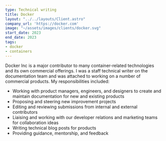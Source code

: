 ```yaml
---
type: Technical writing
title: Docker
layout: "../../layouts/Client.astro"
company_url: 'https://docker.com'
image: "~/assets/images/clients/docker.svg"
start_date: 2023
end_date: 2023
tags:
- docker
- containers
---
```


Docker Inc is a major contributor to many container-related technologies and its own commercial offerings. I was a staff technical writer on the documentation team and was attached to working on a number of commercial products. My responsibilities included:

- Working with product managers, engineers, and designers to create and maintain documentation for new and existing products
- Proposing and steering new improvement projects
- Editing and reviewing submissions from internal and external contributors
- Liaising and working with our developer relations and marketing teams for collaboration ideas
- Writing technical blog posts for products
- Providing guidance, mentorship, and feedback